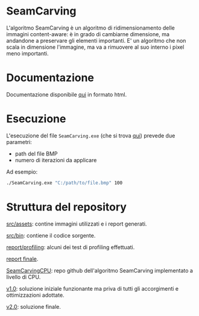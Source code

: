 # SeamCarving

L'algoritmo SeamCarving è un algoritmo di ridimensionamento delle immagini content-aware: è in grado di cambiarne dimensione, ma andandone a preservare gli elementi importanti. E' un algoritmo che non scala in dimensione l'immagine, ma va a rimuovere al suo interno i pixel meno importanti.

# Documentazione

Documentazione disponibile [qui](https://amadoripapparotto-unimi.github.io/SeamCarving/) in formato html.

# Esecuzione

L'esecuzione del file `SeamCarving.exe` (che si trova [qui](https://github.com/AmadoriPapparotto-unimi/SeamCarving/releases/tag/v2.0)) prevede due parametri:
- path del file BMP
- numero di iterazioni da applicare

Ad esempio:

```bash
./SeamCarving.exe "C:/path/to/file.bmp" 100
```
  
# Struttura del repository

[src/assets](https://github.com/AmadoriPapparotto-unimi/SeamCarving/tree/main/src/assets): contine immagini utilizzati e i report generati.

[src/bin](https://github.com/AmadoriPapparotto-unimi/SeamCarving/tree/main/src/bin): contiene il codice sorgente.

[report/profiling](https://github.com/AmadoriPapparotto-unimi/SeamCarving/tree/main/src/assets/reports/profiling): alcuni dei test di profiling effettuati.

[report finale](https://github.com/Luca-Tommy/SeamCarving/blob/main/src/assets/reports/Amadori_Papparotto_SeamCarving.pdf).

[SeamCarvingCPU](https://github.com/Luca-Tommy/SeamCarvingCPU): repo github dell'algoritmo SeamCarving implementato a livello di CPU.

[v1.0](https://github.com/AmadoriPapparotto-unimi/SeamCarving/releases/tag/v1.0): soluzione iniziale funzionante ma priva di tutti gli accorgimenti e ottimizzazioni adottate.

[v2.0](https://github.com/AmadoriPapparotto-unimi/SeamCarving/releases/tag/v2.0): soluzione finale.

